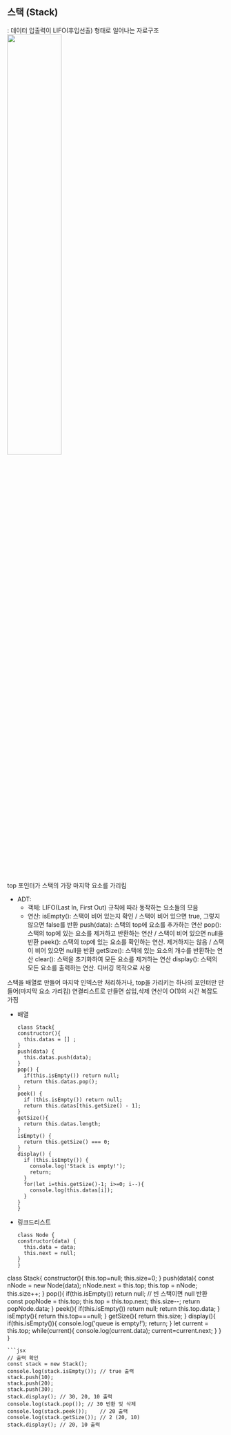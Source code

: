<h2 id="스택-stack">스택 (Stack)</h2>
<p>: 데이터 입출력이 LIFO(후입선출) 형태로 일어나는 자료구조
<img src="https://velog.velcdn.com/images/kimlj0814/post/6cd1691d-3b98-40d0-817e-2b4cd5f1be2d/image.png" width="50%" /></p>
<p>top 포인터가 스택의 가장 마지막 요소를 가리킴</p>
<ul>
<li>ADT:<ul>
<li>객체: LIFO(Last In, First Out) 규칙에 따라 동작하는 요소들의 모음</li>
<li>연산:
  isEmpty(): 스택이 비어 있는지 확인 / 스택이 비어 있으면 true, 그렇지 않으면 false를 반환
  push(data): 스택의 top에 요소를 추가하는 연산
  pop(): 스택의 top에 있는 요소를 제거하고 반환하는 연산 / 스택이 비어 있으면 null을 반환
  peek(): 스택의 top에 있는 요소를 확인하는 연산. 제거하지는 않음 / 스택이 비어 있으면 null을 반환
  getSize(): 스택에 있는 요소의 개수를 반환하는 연산
  clear(): 스택을 초기화하여 모든 요소를 제거하는 연산
  display(): 스택의 모든 요소를 출력하는 연산. 디버깅 목적으로 사용</li>
</ul>
</li>
</ul>
<p>스택을 배열로 만들어 마지막 인덱스만 처리하거나, top을 가리키는 하나의 포인터만 만들어(마지막 요소 가리킴) 연결리스트로 만들면 삽입,삭제 연산이 O(1)의 시간 복잡도 가짐 </p>
<ul>
<li><p>배열</p>
<pre><code class="language-jsx">class Stack{
constructor(){
  this.datas = [] ;
}
push(data) {
  this.datas.push(data); 
}
pop() {
  if(this.isEmpty()) return null;
  return this.datas.pop(); 
}
peek() {
  if (this.isEmpty()) return null; 
  return this.datas[this.getSize() - 1]; 
}
getSize(){
  return this.datas.length;
}
isEmpty() {
  return this.getSize() === 0;
}
display() {
  if (this.isEmpty()) {
    console.log('Stack is empty!');
    return;
  }
  for(let i=this.getSize()-1; i&gt;=0; i--){
    console.log(this.datas[i]);
  }
}
}</code></pre>
</li>
<li><p>링크드리스트</p>
<pre><code class="language-jsx">class Node {
constructor(data) {
  this.data = data;
  this.next = null;
}
}
</code></pre>
</li>
</ul>
<p>class Stack{
  constructor(){
    this.top=null;
    this.size=0;
  }
  push(data){
    const nNode = new Node(data);
    nNode.next = this.top;
    this.top = nNode;
    this.size++;
  }
  pop(){
    if(this.isEmpty()) return null; // 빈 스택이면 null 반환
    const popNode = this.top;
    this.top = this.top.next;
    this.size--;
    return popNode.data;
  }
  peek(){
    if(this.isEmpty()) return null;
    return this.top.data;
  }
  isEmpty(){
    return this.top===null;
  }
  getSize(){
    return this.size;
  }
  display(){
    if(this.isEmpty()){
      console.log('queue is empty!');
      return;
    }
    let current = this.top;
    while(current){
      console.log(current.data);
      current=current.next;
    }
  }
}</p>
<pre><code>```jsx
// 출력 확인
const stack = new Stack();
console.log(stack.isEmpty()); // true 출력
stack.push(10);
stack.push(20);
stack.push(30);
stack.display(); // 30, 20, 10 출력
console.log(stack.pop()); // 30 반환 및 삭제
console.log(stack.peek());    // 20 출력
console.log(stack.getSize()); // 2 (20, 10)
stack.display(); // 20, 10 출력</code></pre>